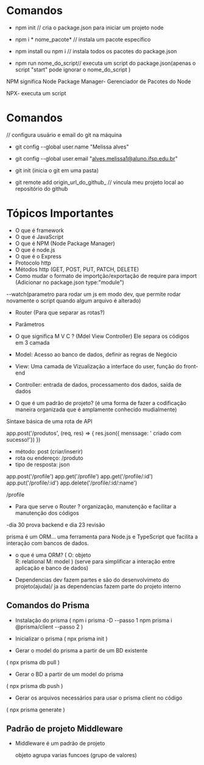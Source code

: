 # Comandos 

- npm init // cria o package.json para iniciar um projeto node

- npm i * nome_pacote* // instala um pacote específico

- npm install ou npm i // instala todos os pacotes do package.json

- npm run nome_do_script// executa um script do package.json(apenas o  script "start" pode ignorar o nome_do_script )

NPM significa Node Package Manager- Gerenciador de Pacotes do Node


NPX- executa um script
# Comandos 

// configura usuário e email do git na máquina
- git config --global user.name "Melissa alves"
- git config --global user.email "alves.melissa1@aluno.ifsp.edu.br"

- git init (inicia o git em uma pasta) 
- git remote add origin_url_do_github_ // vincula meu projeto local ao repositório do github

# Tópicos Importantes

- O que é framework
- O que é JavaScript
- O que é NPM (Node Package Manager)
- O que é node.js
- O que é o Express
- Protocolo http
- Métodos http (GET, POST, PUT, PATCH, DELETE)
- Como mudar o formato de importção/exportação de require para import (Adicionar no package.json type:"module")

--watch(parametro para rodar um js em modo dev, que permite rodar novamente o script quando algum arquivo é alterado)

- Router (Para que separar as rotas?)
- Parâmetros 
- O que significa M V C ? (Mdel View Controller)
 Ele separa os códigos em 3 camada
 - Model: Acesso ao banco de dados, definir as regras de Negócio 
 - View: Uma camada de Vizualização a interface do user, função do front-end
 - Controller: entrada de dados, processamento dos dados, saída de dados

- O que é um padrão de projeto? (é uma forma de fazer a codificação maneira organizada que é amplamente conhecido mudialmente)





Sintaxe básica de uma rota de API 
 
 app.post('/produtos', (req, res) => {
  res.json({
    menssage: ' criado com sucesso!'})
  })

  - método: post (criar/inserir)
  - rota ou endereço: /produto
  - tipo de resposta: json
 
app.post('/profile')
app.get('/profile')
app.get('/profile/:id')
app.put('/profile/:id')
app.delete('/profile/:id/:name')

/profile

- Para que serve o Router ?
organização, manutenção e facilitar a manutenção dos códigos

-dia 30 prova backend e dia 23 revisão

prisma é um ORM...
uma ferramenta para Node.js e TypeScript que facilita a interação com bancos de dados.

- o que é uma ORM?
(
  O: objeto  
  R: relational
  M: model
)
 (serve para simplificar a interação entre aplicação e banco de dados)

 - Dependencias dev  fazem partes e são do desenvolvimeto do projeto(ajuda)/ ja as dependencias fazem parte do projeto interno


## Comandos do Prisma 

- Instalação do prisma
(
  npm i prisma -D --passo 1
  npm prisma i @prisma/client --passo 2
)

- Inicializar o prisma 
(
    npx prisma init
)

- Gerar o model do prisma a partir de um BD existente

(
    npx prisma db pull
)

- Gerar o BD  a partir de um model do prisma 

(
    npx prisma db push
)

- Gerar os arquivos necessários para usar o prisma client no código

(
   npx prisma generate 
)

## Padrão de projeto Middleware

- Middleware é um padrão de projeto
    
     objeto agrupa varias funcoes (grupo de valores)
